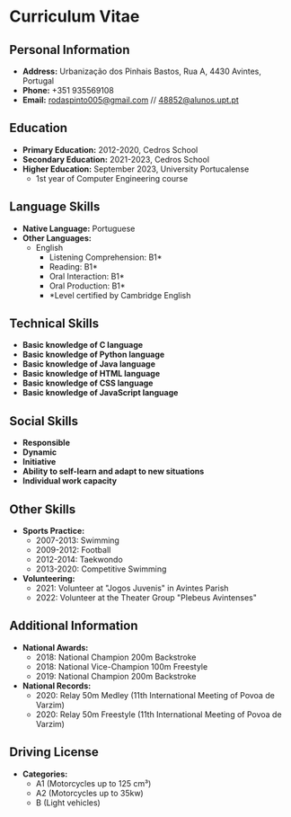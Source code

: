 # Curriculum Vitae

## Personal Information

- **Address:** Urbanização dos Pinhais Bastos, Rua A, 4430 Avintes, Portugal
- **Phone:** +351 935569108
- **Email:** rodaspinto005@gmail.com // 48852@alunos.upt.pt

## Education

- **Primary Education:** 2012-2020, Cedros School
- **Secondary Education:** 2021-2023, Cedros School
- **Higher Education:** September 2023, University Portucalense
  - 1st year of Computer Engineering course

## Language Skills

- **Native Language:** Portuguese
- **Other Languages:**
  - English
    - Listening Comprehension: B1*
    - Reading: B1*
    - Oral Interaction: B1*
    - Oral Production: B1*
    - *Level certified by Cambridge English

## Technical Skills

- **Basic knowledge of C language**
- **Basic knowledge of Python language**
- **Basic knowledge of Java language**
- **Basic knowledge of HTML language**
- **Basic knowledge of CSS language**
- **Basic knowledge of JavaScript language**

## Social Skills

- **Responsible**
- **Dynamic**
- **Initiative**
- **Ability to self-learn and adapt to new situations**
- **Individual work capacity**

## Other Skills

- **Sports Practice:**
  - 2007-2013: Swimming
  - 2009-2012: Football
  - 2012-2014: Taekwondo
  - 2013-2020: Competitive Swimming
- **Volunteering:**
  - 2021: Volunteer at "Jogos Juvenis" in Avintes Parish
  - 2022: Volunteer at the Theater Group "Plebeus Avintenses"

## Additional Information

- **National Awards:**
  - 2018: National Champion 200m Backstroke
  - 2018: National Vice-Champion 100m Freestyle
  - 2019: National Champion 200m Backstroke
- **National Records:**
  - 2020: Relay 50m Medley (11th International Meeting of Povoa de Varzim)
  - 2020: Relay 50m Freestyle (11th International Meeting of Povoa de Varzim)

## Driving License

- **Categories:**
  - A1 (Motorcycles up to 125 cm³)
  - A2 (Motorcycles up to 35kw)
  - B (Light vehicles)
